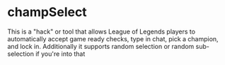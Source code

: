 # champSelect
This is a "hack" or tool that allows League of Legends players to automatically accept game ready checks, type in chat, pick a champion, and lock in. Additionally it supports random selection or random sub-selection if you're into that
